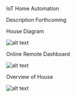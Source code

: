 IoT Home Automation

Description Forthcoming


House Diagram


![alt text](https://raw.githubusercontent.com/prestondcarroll/projects/master/school/IoT%20Home%20Automation/House_Diagram.png)

Online Remote Dashboard

![alt text](https://raw.githubusercontent.com/prestondcarroll/projects/master/school/IoT%20Home%20Automation/dashboard.png)

Overview of House

![alt text](https://raw.githubusercontent.com/prestondcarroll/projects/master/school/IoT%20Home%20Automation/House_Overview.jpg)
